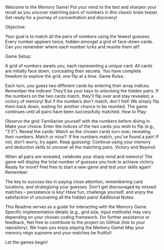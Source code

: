 Welcome to the Memory Game! Put your mind to the test and sharpen your recall as you uncover matching pairs of numbers in this classic brain teaser. Get ready for a journey of concentration and discovery!

Objective:

Your goal is to match all the pairs of numbers using the fewest guesses. Every number appears twice, hidden amongst a grid of face-down cards. Can you remember where each number lurks and reunite them all?

Game Setup:

A grid of numbers awaits you, each representing a unique card.
All cards are initially face down, concealing their secrets.
You have complete freedom to explore the grid, one flip at a time.
Game Rules:

Each turn, you guess two different cards by entering their array indices.
Remember the indices! They'll be your keys to unlocking the hidden pairs.
If the numbers on the two cards match, they'll flip over and stay revealed, a victory of memory!
But if the numbers don't match, don't fret! We simply flip them back down, waiting for another chance to be reunited.
The game continues until all pairs have been successfully matched.
How to Play:

Observe the grid: Familiarize yourself with the numbers before diving in.
Make your choice: Enter the indices of the two cards you wish to flip (e.g., "3 5").
Reveal the cards: Watch as the chosen cards turn over, revealing their numbers.
Match or miss?: If the numbers match, you've found a pair! If not, don't worry, try again.
Keep guessing: Continue using your memory and deduction skills to uncover all the matching pairs.
Victory and Beyond:

When all pairs are revealed, celebrate your sharp mind and memory!
The game will display the total number of guesses you took to achieve victory.
Ready for more? Feel free to start a new game and test your skills again!
Remember:

The key to success lies in paying close attention, remembering card locations, and strategizing your guesses.
Don't get discouraged by missed matches – persistence is key!
Have fun, challenge yourself, and enjoy the satisfaction of uncovering all the hidden pairs!
Additional Notes:

This Readme serves as a guide for interacting with the Memory Game.
Specific implementation details (e.g., grid size, input methods) may vary depending on your chosen coding framework.
For further assistance or feedback, feel free to contribute to the project on GitHub (link to your repository).
We hope you enjoy playing the Memory Game! May your memory reign supreme and your matches be fruitful!

Let the games begin!
